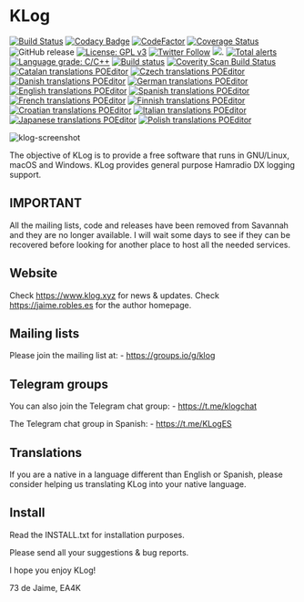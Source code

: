 # KLog
[![Build Status](https://app.travis-ci.com/ea4k/klog.svg?branch=master)](https://travis-ci.com/github/ea4k/klog)
[![Codacy Badge](https://app.codacy.com/project/badge/Grade/127fac70ffe649438bd323caa61f7153)](https://www.codacy.com/gh/ea4k/klog/dashboard?utm_source=github.com&amp;utm_medium=referral&amp;utm_content=ea4k/klog&amp;utm_campaign=Badge_Grade)
[![CodeFactor](https://www.codefactor.io/repository/github/ea4k/klog/badge)](https://www.codefactor.io/repository/github/ea4k/klog)
[![Coverage Status](https://coveralls.io/repos/github/ea4k/klog/badge.svg?branch=master)](https://coveralls.io/github/ea4k/klog?branch=master)
<img src="https://img.shields.io/github/v/release/ea4k/klog?logo=github&logoColor=white" alt="GitHub release"/>
[![License: GPL v3](https://img.shields.io/badge/License-GPLv3-blue.svg)](https://www.gnu.org/licenses/gpl-3.0)
<a href="https://twitter.com/_ea4k"><img src="https://img.shields.io/twitter/follow/_ea4k.svg?style=social&label=Follow" alt="Twitter Follow"/></a>
[![](https://tokei.rs/b1/github/ea4k/klog)](https://github.com/ea4k/klog).
[![Total alerts](https://img.shields.io/lgtm/alerts/g/ea4k/klog.svg?logo=lgtm&logoWidth=18)](https://lgtm.com/projects/g/ea4k/klog/alerts/)
[![Language grade: C/C++](https://img.shields.io/lgtm/grade/cpp/g/ea4k/klog.svg?logo=lgtm&logoWidth=18)](https://lgtm.com/projects/g/ea4k/klog/context:cpp)
[![Build status](https://ci.appveyor.com/api/projects/status/4hfa3npj88v2reqs/branch/master?svg=true)](https://ci.appveyor.com/project/ea4k/klog/branch/master)
[![Coverity Scan Build Status](https://scan.coverity.com/projects/23857/badge.svg)](https://scan.coverity.com/projects/ea4k-klog)
[![Catalan translations POEditor](https://img.shields.io/poeditor/progress/452963/ca?token=25bfa0876166b133b3b1c3de1fce7c3a)](https://poeditor.com/join/project?hash=9dPBvZRJAr)
[![Czech translations POEditor](https://img.shields.io/poeditor/progress/452963/cs?token=25bfa0876166b133b3b1c3de1fce7c3a)](https://poeditor.com/join/project?hash=9dPBvZRJAr)
[![Danish translations POEditor](https://img.shields.io/poeditor/progress/452963/da?token=25bfa0876166b133b3b1c3de1fce7c3a)](https://poeditor.com/join/project?hash=9dPBvZRJAr)
[![German translations POEditor](https://img.shields.io/poeditor/progress/452963/de?token=25bfa0876166b133b3b1c3de1fce7c3a)](https://poeditor.com/join/project?hash=9dPBvZRJAr)
[![English translations POEditor](https://img.shields.io/poeditor/progress/452963/en?token=25bfa0876166b133b3b1c3de1fce7c3a)](https://poeditor.com/join/project?hash=9dPBvZRJAr)
[![Spanish translations POEditor](https://img.shields.io/poeditor/progress/452963/es?token=25bfa0876166b133b3b1c3de1fce7c3a)](https://poeditor.com/join/project?hash=9dPBvZRJAr)
[![French translations POEditor](https://img.shields.io/poeditor/progress/452963/fr?token=25bfa0876166b133b3b1c3de1fce7c3a)](https://poeditor.com/join/project?hash=9dPBvZRJAr)
[![Finnish translations POEditor](https://img.shields.io/poeditor/progress/452963/fi?token=25bfa0876166b133b3b1c3de1fce7c3a)](https://poeditor.com/join/project?hash=9dPBvZRJAr)
[![Croatian translations POEditor](https://img.shields.io/poeditor/progress/452963/hr?token=25bfa0876166b133b3b1c3de1fce7c3a)](https://poeditor.com/join/project?hash=9dPBvZRJAr)
[![Italian translations POEditor](https://img.shields.io/poeditor/progress/452963/it?token=25bfa0876166b133b3b1c3de1fce7c3a)](https://poeditor.com/join/project?hash=9dPBvZRJAr)
[![Japanese translations POEditor](https://img.shields.io/poeditor/progress/452963/ja?token=25bfa0876166b133b3b1c3de1fce7c3a)](https://poeditor.com/join/project?hash=9dPBvZRJAr)
[![Polish translations POEditor](https://img.shields.io/poeditor/progress/452963/pl?token=25bfa0876166b133b3b1c3de1fce7c3a)](https://poeditor.com/join/project?hash=9dPBvZRJAr)


![klog-screenshot](https://user-images.githubusercontent.com/29511627/103910279-f1009b80-5104-11eb-9b30-83e436528c56.png)

The objective of KLog is to provide a free software that runs in GNU/Linux, macOS and Windows.
KLog provides general purpose Hamradio DX logging support.

## IMPORTANT
All the mailing lists, code and releases have been removed from Savannah and they are no longer available.
I will wait some days to see if they can be recovered before looking for another place to host all the needed services.


## Website

Check https://www.klog.xyz for news & updates.
Check https://jaime.robles.es for the author homepage.

## Mailing lists

Please join the mailing list at:
    - https://groups.io/g/klog

## Telegram groups

You can also join the Telegram chat group:
    - https://t.me/klogchat

The Telegram chat group in Spanish:
    - https://t.me/KLogES

## Translations

If you are a native in a language different than English or Spanish, please consider helping us translating KLog into your native language.

## Install
Read the INSTALL.txt for installation purposes.

Please send all your suggestions & bug reports.

I hope you enjoy KLog!

73 de Jaime, EA4K
